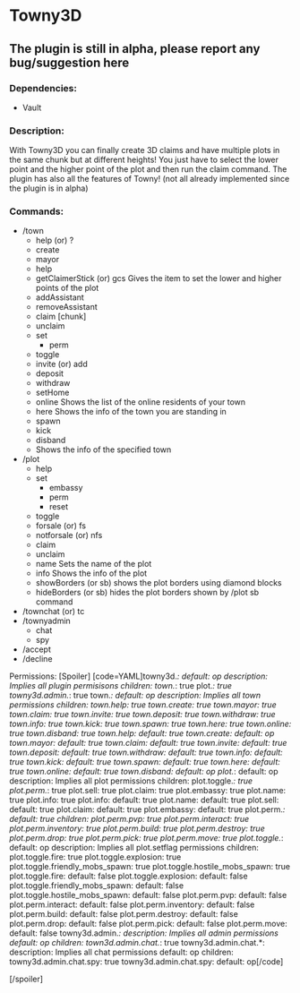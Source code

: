 # Towny3D
## The plugin is still in alpha, please report any bug/suggestion here

### Dependencies:
- Vault
### Description:
With Towny3D you can finally create 3D claims and have multiple plots in the same chunk but at different heights! You just have to select the lower point and the higher point of the plot and then run the claim command.
The plugin has also all the features of Towny! (not all already implemented since the plugin is in alpha)

### Commands:
  - /town
    - help (or) ?
    - create <townName>
    - mayor
    - help
    - getClaimerStick (or) gcs Gives the item to set the lower and higher points of the plot
    - addAssistant <playerName>
    - removeAssistant <playerName>
    - claim [chunk]
    - unclaim
    - set
      - perm <permName>
    - toggle <flag>
    - invite (or) add <playerName>
    - deposit <amount>
    - withdraw <amount>
    - setHome
    - online Shows the list of the online residents of your town
    - here Shows the info of the town you are standing in
    - spawn
    - kick <playerName>
    - disband
    - <townName> Shows the info of the specified town
  - /plot
    - help
    - set
      - embassy
      - perm <permName>
      - reset
    - toggle <flag>
    - forsale (or) fs <price>
    - notforsale (or) nfs
    - claim
    - unclaim
    - name Sets the name of the plot
    - info Shows the info of the plot
    - showBorders (or sb) shows the plot borders using diamond blocks
    - hideBorders (or sb) hides the plot borders shown by /plot sb command
  - /townchat (or) tc
  - /townyadmin
    - chat
    - spy
  - /accept
  - /decline
  
Permissions:
[Spoiler]
[code=YAML]towny3d.*:
    default: op
    description: Implies all plugin permisisons
    children:
      town.*: true
      plot.*: true
      towny3d.admin.*: true
  town.*:
    default: op
    description: Implies all town permissions
    children:
      town.help: true
      town.create: true
      town.mayor: true
      town.claim: true
      town.invite: true
      town.deposit: true
      town.withdraw: true
      town.info: true
      town.kick: true
      town.spawn: true
      town.here: true
      town.online: true
      town.disband: true
  town.help:
    default: true
  town.create:
    default: op
  town.mayor:
    default: true
  town.claim:
    default: true
  town.invite:
    default: true
  town.deposit:
    default: true
  town.withdraw:
    default: true
  town.info:
    default: true
  town.kick:
    default: true
  town.spawn:
    default: true
  town.here:
    default: true
  town.online:
    default: true
  town.disband:
    default: op
  plot.*:
    default: op
    description: Implies all plot permissions
    children:
      plot.toggle.*: true
      plot.perm.*: true
      plot.sell: true
      plot.claim: true
      plot.embassy: true
      plot.name: true
      plot.info: true
  plot.info:
    default: true
  plot.name:
    default: true
  plot.sell:
    default: true
  plot.claim:
    default: true
  plot.embassy:
    default: true
  plot.perm.*:
    default: true
    children:
      plot.perm.pvp: true
      plot.perm.interact: true
      plot.perm.inventory: true
      plot.perm.build: true
      plot.perm.destroy: true
      plot.perm.drop: true
      plot.perm.pick: true
      plot.perm.move: true
  plot.toggle.*:
    default: op
    description: Implies all plot.setflag permissions
    children:
      plot.toggle.fire: true
      plot.toggle.explosion: true
      plot.toggle.friendly_mobs_spawn: true
      plot.toggle.hostile_mobs_spawn: true
  plot.toggle.fire:
    default: false
  plot.toggle.explosion:
    default: false
  plot.toggle.friendly_mobs_spawn:
    default: false
  plot.toggle.hostile_mobs_spawn:
    default: false
  plot.perm.pvp:
    default: false
  plot.perm.interact:
    default: false
  plot.perm.inventory:
    default: false
  plot.perm.build:
    default: false
  plot.perm.destroy:
    default: false
  plot.perm.drop:
    default: false
  plot.perm.pick:
    default: false
  plot.perm.move:
    default: false
  towny3d.admin.*:
    description: Implies all admin permissions
    default: op
    children:
      town3d.admin.chat.*: true
  towny3d.admin.chat.*:
    description: Implies all chat permissions
    default: op
    children:
      towny3d.admin.chat.spy: true
  towny3d.admin.chat.spy:
    default: op[/code]

[/spoiler]

